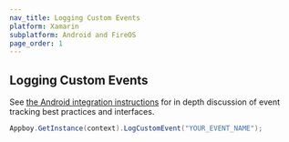 ```yaml
---
nav_title: Logging Custom Events
platform: Xamarin
subplatform: Android and FireOS
page_order: 1
---
```

## Logging Custom Events

See [the Android integration instructions][1] for in depth discussion of event tracking best practices and interfaces.

```csharp
Appboy.GetInstance(context).LogCustomEvent("YOUR_EVENT_NAME");
```

[1]: {{site.baseurl}}/developer_guide/platform_integration_guides/android/initial_sdk_setup/android_sdk_integration/
